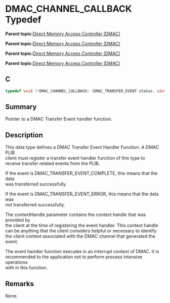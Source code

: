 # DMAC\_CHANNEL\_CALLBACK Typedef

**Parent topic:**[Direct Memory Access Controller \(DMAC\)](GUID-BC288F92-E404-40EC-B68F-833F6E346C3F.md)

**Parent topic:**[Direct Memory Access Controller \(DMAC\)](GUID-725BAB37-D872-43F1-818D-6350B9533DF3.md)

**Parent topic:**[Direct Memory Access Controller \(DMAC\)](GUID-FF4E46D0-1926-4335-942C-7767A23A991D.md)

**Parent topic:**[Direct Memory Access Controller \(DMAC\)](GUID-2C5A3108-4274-4720-A95E-8017AA500BB4.md)

## C

```c
typedef void (*DMAC_CHANNEL_CALLBACK) (DMAC_TRANSFER_EVENT status, uintptr_t contextHandle);

```

## Summary

Pointer to a DMAC Transfer Event handler function.

## Description

This data type defines a DMAC Transfer Event Handler Function. A DMAC PLIB<br />client must register a transfer event handler function of this type to<br />receive transfer related events from the PLIB.

If the event is DMAC\_TRANSFER\_EVENT\_COMPLETE, this means that the data<br />was transferred successfully.

If the event is DMAC\_TRANSFER\_EVENT\_ERROR, this means that the data was<br />not transferred successfully.

The contextHandle parameter contains the context handle that was provided by<br />the client at the time of registering the event handler. This context handle<br />can be anything that the client considers helpful or necessary to identify<br />the client context associated with the DMAC channel that generated the<br />event.

The event handler function executes in an interrupt context of DMAC. It is<br />recommended to the application not to perform process intensive operations<br />with in this function.

## Remarks

None.

